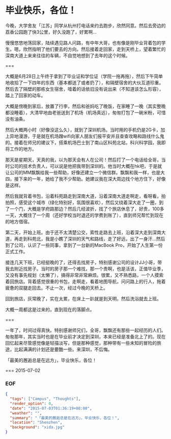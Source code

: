 毕业快乐，各位！
===

今晚，大学舍友「江苏」同学从杭州打电话来约去跑步，欣然同意。然后去旁边的荔香公园跑了快3公里，好久没跑了，好累啊...

慢慢悠悠地荡回家，陆续遇见路人问路，有中年大哥，也有像是刚毕业背着包的学生。嗯，欣然指明了他们要去的方向。然后接着走回家，走到天桥上，望着繁忙的深南大道上来来往往的车辆，不自觉地想到了去年的这个时候。

===

大概是6月28日上午终于拿到了毕业证和学位证（学院一拖再拖），然后下午简单地收拾了一下四年的东西（基本都送了或者扔了），和隔壁宿舍的大伙互道珍重。然后去了隔壁的那栋女生宿舍，噎着的话依旧没有说出来（不知道该怎么形容），踏上了回家的动车。

大概是傍晚到家后，放置了行李，然后和爸妈吃了晚饭，在家睡了一晚（其实整晚都没睡着），大清早地由老爸送到了机场（机场真远），匆匆打包了一碗米粉，可惜没有油条。

然后大概两小时（好像没这么久），就到了深圳机场。当时用的手机仍是2G卡，加上异地漫游，于是就在机场蹭wifi向家人朋友们报平安并且查查攻略和路线什么鬼的。接着在师兄的建议下，搭乘机场巴士到了南山区科苑北站，科兴科学园，我即将工作的地方。

那天是星期天，天真的我，以为那天会有人在公司！然后打了一个电话给全哥，当时公司的技术负责人，可以说是他把我带到深圳的。他当时大概在hk吧，于是就让公司的MM飘飘给我一些帮助，好像还建立一个微信群。飘飘和我一样，也是大四，接下来的一年，她给了我不少帮助。她建议我在深大周边找个地方住下，好像是这样。

然后我就背着书包，沿着科苑路走到深南大道，沿着深南大道走啊走，看呀看，拍拍照，感受这个城市（绿化特别好，氛围很喜欢），然后又绕着深大走了一圈，到了一个门，大概是学府路那边？然后几经波折，找了个旅店休息了，好贵，100多一天，大概住了一个周（还好学校当时退还的学费到账了），直到师兄帮忙到现在的地方借宿。

第二天，开始上班。由于还不太清楚公交，索性走路去上班，沿着深大走到深南大道，再走到科苑北，我是小瞧了深圳的天气和路线，走了好远，出了一身汗...然后到了公司，认识了一些同事，拿到了一台新的MacBook Pro，开始了人生第一份正式工作。

接连几天下班，已经挺晚的了，还得去找房子，特别感谢公司的设计JJ小哥，带我去附近找房子。当时的房子那一个难找，那一个贵啊，也是活该，正值毕业季，又没有事先规划（太懒了），搞得非常非常麻烦。很累，又不熟悉路，一个人摸索着回旅店。背着感觉很重的书包，走啊走，看着地图导航，问问路上的行人，拖着疲惫的双腿走回去。不止一次，经过今晚的天桥上。

回到旅店，灰常晚了，实在太累，在床上一趴就是到天明，然后洗浴就去上班。

大概一周都这是过来的，直到现在的落脚点。

===

一年了，时间过得真快。特别感谢师兄们，全哥，飘飘还有那些一起经历的人们。匆匆那年，其实当时也是在毕业前才决定到深圳，本来已经是准备北上了的。现在回忆起来尽管感觉像是轻描淡写，但是那种感觉，那种带有一些未知的冒险的旅途，比起满满的计划还是要酷一些。来深圳，不后悔。

「最美的邂逅总是在远方」，毕业快乐，各位！

===
2015-07-02


### EOF
```json
{
  "tags": ["Campus", "Thoughts"],
  "render_option": 0,
  "date": "2015-07-03T01:36:19+08:00",
  "weather": "",
  "summary": "「最美的邂逅总是在远方」，毕业快乐，各位！",
  "location": "Shenzhen",
  "background": "xida.jpg"
}
```
